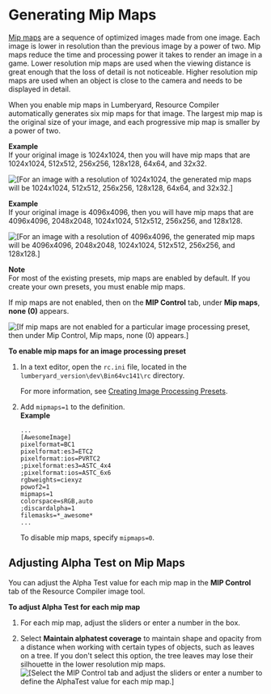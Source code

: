 # Generating Mip Maps<a name="asset-pipeline-generating-mipmaps"></a>

[Mip maps](https://docs.aws.amazon.com/lumberyard/latest/userguide/ly-glos-chap.html#mip_map) are a sequence of optimized images made from one image\. Each image is lower in resolution than the previous image by a power of two\. Mip maps reduce the time and processing power it takes to render an image in a game\. Lower resolution mip maps are used when the viewing distance is great enough that the loss of detail is not noticeable\. Higher resolution mip maps are used when an object is close to the camera and needs to be displayed in detail\.

When you enable mip maps in Lumberyard, Resource Compiler automatically generates six mip maps for that image\. The largest mip map is the original size of your image, and each progressive mip map is smaller by a power of two\. 

**Example**  
If your original image is 1024x1024, then you will have mip maps that are 1024x1024, 512x512, 256x256, 128x128, 64x64, and 32x32\.   

![\[For an image with a resolution of 1024x1024, the generated mip maps will be 1024x1024, 512x512, 256x256, 128x128, 64x64, and 32x32.\]](http://docs.aws.amazon.com/lumberyard/latest/userguide/images/assets/pipeline/asset-pipeline-images-mipmaps-1.png)

**Example**  
If your original image is 4096x4096, then you will have mip maps that are 4096x4096, 2048x2048, 1024x1024, 512x512, 256x256, and 128x128\.  

![\[For an image with a resolution of 4096x4096, the generated mip maps will be 4096x4096, 2048x2048, 1024x1024, 512x512, 256x256, and 128x128.\]](http://docs.aws.amazon.com/lumberyard/latest/userguide/images/assets/pipeline/asset-pipeline-images-mipmaps-2.png)

**Note**  
For most of the existing presets, mip maps are enabled by default\. If you create your own presets, you must enable mip maps\. 

If mip maps are not enabled, then on the **MIP Control** tab, under **Mip maps**, **none \(0\)** appears\.

![\[If mip maps are not enabled for a particular image processing preset, then under Mip Control, Mip maps, none (0) appears.\]](http://docs.aws.amazon.com/lumberyard/latest/userguide/images/assets/pipeline/asset-pipeline-images-mipmaps-3.png)

**To enable mip maps for an image processing preset**

1. In a text editor, open the `rc.ini` file, located in the `lumberyard_version\dev\Bin64vc141\rc` directory\.

   For more information, see [Creating Image Processing Presets](asset-pipeline-creating-image-processing-presets.md)\.

1. Add `mipmaps=1` to the definition\.  
**Example**  

   ```
   ...
   [AwesomeImage]
   pixelformat=BC1
   pixelformat:es3=ETC2
   pixelformat:ios=PVRTC2
   ;pixelformat:es3=ASTC_4x4
   ;pixelformat:ios=ASTC_6x6
   rgbweights=ciexyz
   powof2=1
   mipmaps=1
   colorspace=sRGB,auto
   ;discardalpha=1
   filemasks=*_awesome*
   ...
   ```

   To disable mip maps, specify `mipmaps=0`\.

## Adjusting Alpha Test on Mip Maps<a name="asset-pipeline-mipmaps-adjusting-alphatest"></a>

You can adjust the Alpha Test value for each mip map in the **MIP Control** tab of the Resource Compiler image tool\.

**To adjust Alpha Test for each mip map**

1. For each mip map, adjust the sliders or enter a number in the box\.

1. Select **Maintain alphatest coverage** to maintain shape and opacity from a distance when working with certain types of objects, such as leaves on a tree\. If you don't select this option, the tree leaves may lose their silhouette in the lower resolution mip maps\.  
![\[Select the MIP Control tab and adjust the sliders or enter a number to define the AlphaTest value for each mip map.\]](http://docs.aws.amazon.com/lumberyard/latest/userguide/images/assets/pipeline/asset-pipeline-images-mipmaps-alphatest.png)